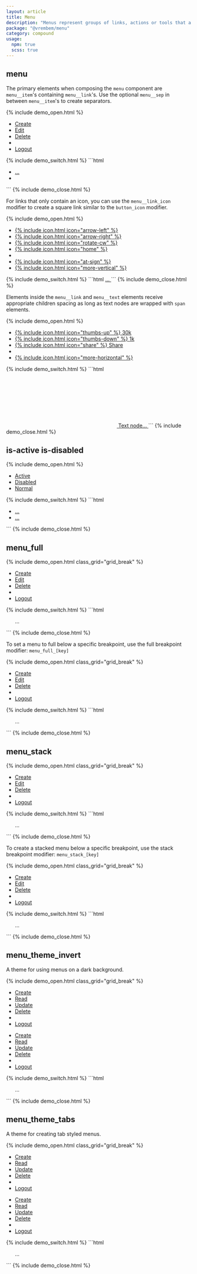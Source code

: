 ```yaml
---
layout: article
title: Menu
description: "Menus represent groups of links, actions or tools that a user can interact with."
package: "@vrembem/menu"
category: compound
usage:
  npm: true
  scss: true
---
```


## menu

The primary elements when composing the `menu` component are `menu__item`'s containing `menu__link`'s. Use the optional `menu__sep` in between `menu__item`'s to create separators.

{% include demo_open.html %}
<div class="scroll-box">
  <ul class="menu">
    <li class="menu__item">
      <a class="menu__link" href="#">Create</a>
    </li>
    <li class="menu__item">
      <a class="menu__link" href="#">Edit</a>
    </li>
    <li class="menu__item">
      <a class="menu__link" href="#">Delete</a>
    </li>
    <li class="menu__sep"></li>
    <li class="menu__item">
      <a class="menu__link" href="#">Logout</a>
    </li>
  </ul>
</div>
{% include demo_switch.html %}
```html
<ul class="menu">
  <li class="menu__item">
    <a class="menu__link" href="#">
      ...
    </a>
  </li>
  <li class="menu__sep"></li>
</ul>
```
{% include demo_close.html %}

For links that only contain an icon, you can use the `menu__link_icon` modifier to create a square link similar to the `button_icon` modifier.

{% include demo_open.html %}
<div class="scroll-box">
  <ul class="menu">
    <li class="menu__item">
      <a class="menu__link menu__link_icon" href="#">
        {% include icon.html icon="arrow-left" %}
      </a>
    </li>
    <li class="menu__item">
      <a class="menu__link menu__link_icon" href="#">
        {% include icon.html icon="arrow-right" %}
      </a>
    </li>
    <li class="menu__item">
      <a class="menu__link menu__link_icon" href="#">
        {% include icon.html icon="rotate-cw" %}
      </a>
    </li>
    <li class="menu__item">
      <a class="menu__link menu__link_icon" href="#">
        {% include icon.html icon="home" %}
      </a>
    </li>
    <li class="menu__sep"></li>
    <li class="menu__item">
      <a class="menu__link menu__link_icon" href="#">
        {% include icon.html icon="at-sign" %}
      </a>
    </li>
    <li class="menu__item">
      <a class="menu__link menu__link_icon" href="#">
        {% include icon.html icon="more-vertical" %}
      </a>
    </li>
  </ul>
</div>
{% include demo_switch.html %}
```html
<a class="menu__link menu__link_icon" href="#">
  ...
</a>
```
{% include demo_close.html %}

Elements inside the `menu__link` and `menu__text` elements receive appropriate children spacing as long as text nodes are wrapped with `span` elements.

{% include demo_open.html %}
<div class="scroll-box">
  <ul class="menu">
    <li class="menu__item">
      <a class="menu__link" href="#">
        {% include icon.html icon="thumbs-up" %}
        <span>30k</span>
      </a>
    </li>
    <li class="menu__item">
      <a class="menu__link" href="#">
        {% include icon.html icon="thumbs-down" %}
        <span>1k</span>
      </a>
    </li>
    <li class="menu__item">
      <a class="menu__link" href="#">
        {% include icon.html icon="share" %}
        <span>Share</span>
      </a>
    </li>
    <li class="menu__sep"></li>
    <li class="menu__item">
      <a class="menu__link menu__link_icon" href="#">
        {% include icon.html icon="more-horizontal" %}
      </a>
    </li>
  </ul>
</div>
{% include demo_switch.html %}
```html
<a class="menu__link" href="#">
  <svg class="icon" role="img">
    <!-- Icon markup... -->
  </svg>
  <span>Text node...</span>
</a>
```
{% include demo_close.html %}

## is-active is-disabled

{% include demo_open.html %}
<div class="scroll-box">
  <ul class="menu">
    <li class="menu__item">
      <a class="menu__link is-active" href="#">Active</a>
    </li>
    <li class="menu__item">
      <a class="menu__link is-disabled" href="#">Disabled</a>
    </li>
    <li class="menu__item">
      <a class="menu__link" href="#">Normal</a>
    </li>
  </ul>
</div>
{% include demo_switch.html %}
```html
<ul class="menu">
  <li class="menu__item">
    <a class="menu__link is-active" href="#">
      ...
    </a>
  </li>
  <li class="menu__item">
    <a class="menu__link is-disabled" href="#">
      ...
    </a>
  </li>
</ul>
```
{% include demo_close.html %}

## menu_full

{% include demo_open.html class_grid="grid_break" %}
<div class="scroll-box">
  <ul class="menu menu_full">
    <li class="menu__item">
      <a class="menu__link" href="#">Create</a>
    </li>
    <li class="menu__item">
      <a class="menu__link" href="#">Edit</a>
    </li>
    <li class="menu__item">
      <a class="menu__link" href="#">Delete</a>
    </li>
    <li class="menu__sep"></li>
    <li class="menu__item">
      <a class="menu__link" href="#">Logout</a>
    </li>
  </ul>
</div>
{% include demo_switch.html %}
```html
<ul class="menu menu_full">...</ul>
```
{% include demo_close.html %}

To set a menu to full below a specific breakpoint, use the full breakpoint modifier: `menu_full_[key]`

{% include demo_open.html class_grid="grid_break" %}
<div class="scroll-box">
  <ul class="menu menu_full_lg">
    <li class="menu__item">
      <a class="menu__link" href="#">Create</a>
    </li>
    <li class="menu__item">
      <a class="menu__link" href="#">Edit</a>
    </li>
    <li class="menu__item">
      <a class="menu__link" href="#">Delete</a>
    </li>
    <li class="menu__sep"></li>
    <li class="menu__item">
      <a class="menu__link" href="#">Logout</a>
    </li>
  </ul>
</div>
{% include demo_switch.html %}
```html
<ul class="menu menu_full_lg">...</ul>
```
{% include demo_close.html %}

## menu_stack

{% include demo_open.html class_grid="grid_break" %}
<ul class="menu menu_stack">
  <li class="menu__item">
    <a class="menu__link" href="#">Create</a>
  </li>
  <li class="menu__item">
    <a class="menu__link" href="#">Edit</a>
  </li>
  <li class="menu__item">
    <a class="menu__link" href="#">Delete</a>
  </li>
  <li class="menu__sep"></li>
  <li class="menu__item">
    <a class="menu__link" href="#">Logout</a>
  </li>
</ul>
{% include demo_switch.html %}
```html
<ul class="menu menu_stack">
  ...
</ul>
```
{% include demo_close.html %}

To create a stacked menu below a specific breakpoint, use the stack breakpoint modifier: `menu_stack_[key]`

{% include demo_open.html class_grid="grid_break" %}
<ul class="menu menu_stack_lg">
  <li class="menu__item">
    <a class="menu__link" href="#">Create</a>
  </li>
  <li class="menu__item">
    <a class="menu__link" href="#">Edit</a>
  </li>
  <li class="menu__item">
    <a class="menu__link" href="#">Delete</a>
  </li>
  <li class="menu__sep"></li>
  <li class="menu__item">
    <a class="menu__link" href="#">Logout</a>
  </li>
</ul>
{% include demo_switch.html %}
```html
<ul class="menu menu_stack_lg">
  ...
</ul>
```
{% include demo_close.html %}

## menu_theme_invert

A theme for using menus on a dark background.

{% include demo_open.html class_grid="grid_break" %}
<div class="padding background_night radius spacing">
  <div class="scroll-box">
    <ul class="menu menu_theme_invert">
      <li class="menu__item">
        <a class="menu__link is-active" href="#">Create</a>
      </li>
      <li class="menu__item">
        <a class="menu__link" href="#">Read</a>
      </li>
      <li class="menu__item">
        <a class="menu__link is-disabled" href="#">Update</a>
      </li>
      <li class="menu__item">
        <a class="menu__link" href="#">Delete</a>
      </li>
      <li class="menu__sep"></li>
      <li class="menu__item">
        <a class="menu__link" href="#">Logout</a>
      </li>
    </ul>
  </div>
  <ul class="menu menu_stack menu_theme_invert">
    <li class="menu__item">
      <a class="menu__link is-active" href="#">Create</a>
    </li>
    <li class="menu__item">
      <a class="menu__link" href="#">Read</a>
    </li>
    <li class="menu__item">
      <a class="menu__link is-disabled" href="#">Update</a>
    </li>
    <li class="menu__item">
      <a class="menu__link" href="#">Delete</a>
    </li>
    <li class="menu__sep"></li>
    <li class="menu__item">
      <a class="menu__link" href="#">Logout</a>
    </li>
  </ul>
</div>
{% include demo_switch.html %}
```html
<ul class="menu menu_theme_invert">
  ...
</ul>
```
{% include demo_close.html %}

## menu_theme_tabs

A theme for creating tab styled menus.

{% include demo_open.html class_grid="grid_break" %}
<div class="spacing">
  <div class="scroll-box">
    <ul class="menu menu_theme_tabs">
      <li class="menu__item">
        <a class="menu__link is-active" href="#">Create</a>
      </li>
      <li class="menu__item">
        <a class="menu__link" href="#">Read</a>
      </li>
      <li class="menu__item">
        <a class="menu__link is-disabled" href="#">Update</a>
      </li>
      <li class="menu__item">
        <a class="menu__link" href="#">Delete</a>
      </li>
      <li class="menu__sep"></li>
      <li class="menu__item">
        <a class="menu__link" href="#">Logout</a>
      </li>
    </ul>
  </div>
  <ul class="menu menu_stack menu_theme_tabs">
    <li class="menu__item">
      <a class="menu__link is-active" href="#">Create</a>
    </li>
    <li class="menu__item">
      <a class="menu__link" href="#">Read</a>
    </li>
    <li class="menu__item">
      <a class="menu__link is-disabled" href="#">Update</a>
    </li>
    <li class="menu__item">
      <a class="menu__link" href="#">Delete</a>
    </li>
    <li class="menu__sep"></li>
    <li class="menu__item">
      <a class="menu__link" href="#">Logout</a>
    </li>
  </ul>
</div>
{% include demo_switch.html %}
```html
<ul class="menu menu_theme_tabs">
  ...
</ul>
```
{% include demo_close.html %}
